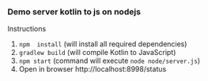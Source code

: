 ### Demo server kotlin to js on nodejs

Instructions

1. `npm  install` (will install all required dependencies)
2. `gradlew build` (will compile Kotlin to JavaScript)
3. `npm start` (command will execute `node node/server.js`)
4. Open in browser http://localhost:8998/status